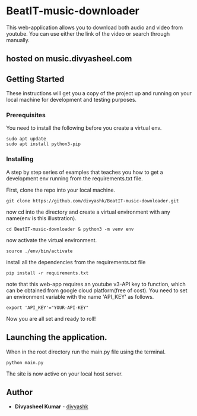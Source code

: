 # BeatIT-music-downloader

This web-application allows you to download both audio and video from youtube. You can use either the link of the video or search through manually.

## hosted on music.divyasheel.com


## Getting Started

These instructions will get you a copy of the project up and running on your local machine for development and testing purposes.
### Prerequisites

You need to install the following before you create a virtual env.


```
sudo apt update
sudo apt install python3-pip
```

### Installing

A step by step series of examples that teaches you how to get a development env running from the requirements.txt file.

First, clone the repo into your local machine.

```
git clone https://github.com/divyashk/BeatIT-music-downloader.git
```

now cd into the directory and create a virtual environment with any name(env is this illustration).

```
cd BeatIT-music-downloader & python3 -m venv env
```

now activate the virtual environment.

```
source ./env/bin/activate
```

install all the dependencies from the requirements.txt file

```
pip install -r requirements.txt
```
note that this web-app requires an youtube v3-API key to function, which can be obtained from google cloud platform(free of cost). You need to set an environment variable with the name 'API_KEY' as follows.

```
export 'API_KEY'="YOUR-API-KEY"
```
Now you are all set and ready to roll!
## Launching the application.

When in the root directory run the main.py file using the terminal.
```
python main.py
```
The site is now active on your local host server.


## Author

* **Divyasheel Kumar** - [divyashk](https://github.com/divyashk)
